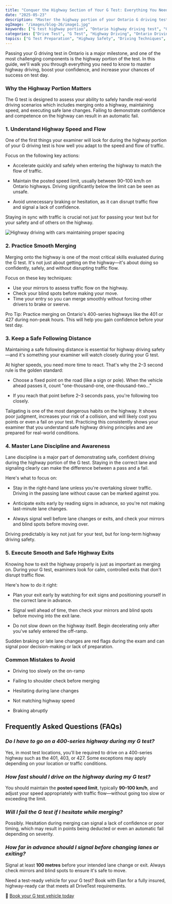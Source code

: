```yaml
---
title: "Conquer the Highway Section of Your G Test: Everything You Need to Know"
date: "2025-05-23"
description: "Master the highway portion of your Ontario G driving test with this comprehensive guide. Learn expert tips on merging, lane changes, speed management, and common mistakes to avoid for a confident, successful test experience."
ogImage: "/images/blog-26/image1.jpg"
keywords: ["G test highway portion", "Ontario highway driving test", "G road test tips", "highway merging techniques", "400-series highway driving", "G test lane changes", "safe following distance", "highway exit techniques", "Ontario G license test", "highway speed management", "G test common mistakes", "highway driving confidence", "G test success tips", "highway driving skills", "G test examiner expectations", "Ontario driving exam", "highway driving preparation", "G2 exit test highway", "safe merging techniques", "highway driving assessment"]
categories: ["Drive Test", "G Test", "Highway Driving", "Ontario Driving"]
topics: ["G Test Preparation", "Highway Safety", "Driving Techniques", "Test Day Tips"]
---
```


Passing your G driving test in Ontario is a major milestone, and one of the most challenging components is the highway portion of the test. In this guide, we'll walk you through everything you need to know to master highway driving, boost your confidence, and increase your chances of success on test day.

### **Why the Highway Portion Matters**

The G test is designed to assess your ability to safely handle real-world driving scenarios which includes merging onto a highway, maintaining speed, and executing safe lane changes. Failing to demonstrate confidence and competence on the highway can result in an automatic fail.

### **1\. Understand Highway Speed and Flow**

One of the first things your examiner will look for during the highway portion of your G driving test is how well you adapt to the speed and flow of traffic.

Focus on the following key actions:

- Accelerate quickly and safely when entering the highway to match the flow of traffic.

- Maintain the posted speed limit, usually between 90–100 km/h on Ontario   highways. Driving significantly below the limit can be seen as unsafe.

- Avoid unnecessary braking or hesitation, as it can disrupt traffic flow and signal a lack of confidence.

Staying in sync with traffic is crucial not just for passing your test but for your safety and of others on the highway.

![Highway driving with cars maintaining proper spacing](https://files.ontario.ca/2-9a.jpg)

### **2\. Practice Smooth Merging**

Merging onto the highway is one of the most critical skills evaluated during the G test. It's not just about getting on the highway—it's about doing so confidently, safely, and without disrupting traffic flow.

Focus on these key techniques:

* Use your mirrors to assess traffic flow on the highway.  
* Check your blind spots before making your move.  
* Time your entry so you can merge smoothly without forcing other drivers to brake or swerve.

Pro Tip: Practice merging on Ontario's 400-series highways like the 401 or 427 during non-peak hours. This will help you gain confidence before your test day.

### **3\. Keep a Safe Following Distance**

Maintaining a safe following distance is essential for highway driving safety—and it's something your examiner will watch closely during your G test.

At higher speeds, you need more time to react. That's why the 2–3 second rule is the golden standard:

* Choose a fixed point on the road (like a sign or pole). When the vehicle ahead passes it, count "one-thousand-one, one-thousand-two..."  
    
* If you reach that point before 2–3 seconds pass, you're following too closely.

Tailgating is one of the most dangerous habits on the highway. It shows poor judgment, increases your risk of a collision, and will likely cost you points or even a fail on your test. Practicing this consistently shows your examiner that you understand safe highway driving principles and are prepared for real-world conditions.

### **4\. Master Lane Discipline and Awareness**

Lane discipline is a major part of demonstrating safe, confident driving during the highway portion of the G test. Staying in the correct lane and signaling clearly can make the difference between a pass and a fail.

Here's what to focus on:

- Stay in the right-hand lane unless you're overtaking slower traffic. Driving in the passing lane without cause can be marked against you.

- Anticipate exits early by reading signs in advance, so you're not making last-minute lane changes.

- Always signal well before lane changes or exits, and check your mirrors and blind spots before moving over.

Driving predictably is key not just for your test, but for long-term highway driving safety.

### **5\. Execute Smooth and Safe Highway Exits**

Knowing how to exit the highway properly is just as important as merging on. During your G test, examiners look for calm, controlled exits that don't disrupt traffic flow.

Here's how to do it right:

- Plan your exit early by watching for exit signs and positioning yourself in the correct lane in advance.

- Signal well ahead of time, then check your mirrors and blind spots before moving into the exit lane.

- Do not slow down on the highway itself. Begin decelerating only after you've safely entered the off-ramp.

Sudden braking or late lane changes are red flags during the exam and can signal poor decision-making or lack of preparation.

### **Common Mistakes to Avoid** 

* Driving too slowly on the on-ramp

* Failing to shoulder check before merging

* Hesitating during lane changes

* Not matching highway speed

* Braking abruptly

## **Frequently Asked Questions (FAQs)**

### ***Do I have to go on a 400-series highway during my G test?***

Yes, in most test locations, you'll be required to drive on a 400-series highway such as the 401, 403, or 427\. Some exceptions may apply depending on your location or traffic conditions.

### ***How fast should I drive on the highway during my G test?***

You should maintain the **posted speed limit**, typically **90–100 km/h**, and adjust your speed appropriately with traffic flow—without going too slow or exceeding the limit.

### ***Will I fail the G test if I hesitate while merging?***

Possibly. Hesitation during merging can signal a lack of confidence or poor timing, which may result in points being deducted or even an automatic fail depending on severity.

### ***How far in advance should I signal before changing lanes or exiting?***

Signal at least **100 metres** before your intended lane change or exit. Always check mirrors and blind spots to ensure it's safe to move.

Need a test-ready vehicle for your G test? Book with Elan for a fully insured, highway-ready car that meets all DriveTest requirements.

🚗 [Book your G test vehicle today](https://elanroadtestrental.ca)